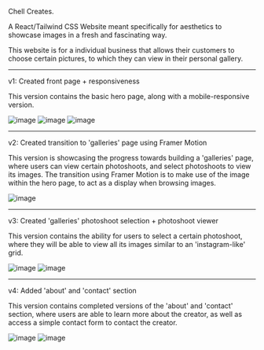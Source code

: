 Chell Creates.

A React/Tailwind CSS Website meant specifically for aesthetics to showcase images in a fresh and fascinating way.

This website is for a individual business that allows their customers to choose certain pictures, to which they can view in their personal gallery.

---

v1: Created front page + responsiveness

This version contains the basic hero page, along with a mobile-responsive version.

![image](https://github.com/alexjachna/chell-creates/assets/57778785/25f38b7a-fe2e-49e2-99c5-a57f4808204b)
![image](https://github.com/alexjachna/chell-creates/assets/57778785/4519d101-6bec-4d01-b1d4-0693a7c9059d)
![image](https://github.com/alexjachna/chell-creates/assets/57778785/b1db0efa-c829-446d-a1da-6de37d6ad9e9)

---

v2: Created transition to 'galleries' page using Framer Motion

This version is showcasing the progress towards building a 'galleries' page, where users can view certain photoshoots, and select photoshoots to view its images. The transition using Framer Motion is to make use of the image within the hero page, to act as a display when browsing images.

![image](https://github.com/alexjachna/chell-creates/assets/57778785/4592eac2-f331-4059-8fdc-44f785b40fa4)

---

v3: Created 'galleries' photoshoot selection + photoshoot viewer

This version contains the ability for users to select a certain photoshoot, where they will be able to view all its images similar to an 'instagram-like' grid.

![image](https://github.com/alexjachna/chell-creates/assets/57778785/02d9daa7-95af-4af9-9ad8-2b0b2f8f3b73)
![image](https://github.com/alexjachna/chell-creates/assets/57778785/b64f4705-34f6-4f8e-8d02-505674d340ff)

---

v4: Added 'about' and 'contact' section

This version contains completed versions of the 'about' and 'contact' section, where users are able to learn more about the creator, as well as access a simple contact form to contact the creator.

![image](https://github.com/alexjachna/chell-creates/assets/57778785/6c57da1a-5f83-40b6-959b-3233070f17f9)
![image](https://github.com/alexjachna/chell-creates/assets/57778785/c9cd003d-1d8b-4e03-9e49-ad284608b0dc)


